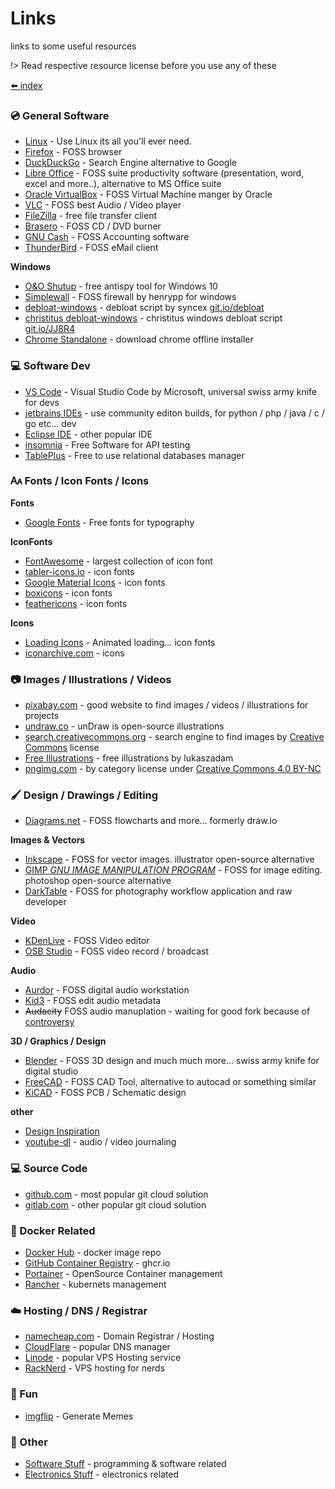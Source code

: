 # Links

links to some useful resources

!> Read respective resource license before you use any of these

[⬅️ index](/tools/index)

### 💿 General Software

* [Linux](https://en.wikipedia.org/wiki/Linux) - Use Linux its all you'll ever need.
* [Firefox](https://www.mozilla.org/en-US/firefox/all/#product-desktop-release) - FOSS browser
* [DuckDuckGo](https://start.duckduckgo.com/?kak=-1&kal=-1&kao=-1&kaq=-1&kae=d&kak=-1&kal=-1&kao=-1&kaq=-1&k1=-1&kam=google-maps&kax=-1&kap=-1&kau=-1&atb=v1-1) - Search Engine alternative to Google
* [Libre Office](https://www.libreoffice.org/) - FOSS suite productivity software (presentation, word, excel and more..), alternative to MS Office suite
* [Oracle VirtualBox](https://www.virtualbox.org/) - FOSS Virtual Machine manger by Oracle
* [VLC](https://www.videolan.org/vlc/) - FOSS best Audio / Video player
* [FileZilla](https://filezilla-project.org/) - free file transfer client
* [Brasero](https://wiki.gnome.org/Apps/Brasero/) - FOSS CD / DVD burner
* [GNU Cash](https://gnucash.org/) - FOSS Accounting software
* [ThunderBird](https://www.thunderbird.net/en-US/) - FOSS eMail client
<!-- * []() - desc -->

**Windows**

* [O&O Shutup](https://www.oo-software.com/en/shutup10) - free antispy tool for Windows 10
* [Simplewall](https://www.henrypp.org/product/simplewall) - FOSS firewall by henrypp for windows
* [debloat-windows](https://github.com/Sycnex/Windows10Debloater/) - debloat script by syncex [git.io/debloat](https://git.io/debloat)
* [christitus debloat-windows](https://christitus.com/debloat-windows-10-2020/) - christitus windows debloat script [git.io/JJ8R4](https://git.io/JJ8R4)
* [Chrome Standalone](https://www.google.com/intl/en/chrome/?standalone=1) - download chrome offline installer


### 💻 Software Dev

* [VS Code](https://code.visualstudio.com/) - Visual Studio Code by Microsoft, universal swiss army knife for devs
* [jetbrains IDEs](https://www.jetbrains.com/idea/) - use community editon builds, for python / php / java / c / go etc... dev
* [Eclipse IDE](https://www.eclipse.org/downloads/) - other popular IDE
* [insomnia](https://insomnia.rest/) - Free Software for API testing
* [TablePlus](https://docs.tableplus.com/utilities/licensing) - Free to use relational databases manager
<!-- * []() - desc -->
<!-- * []() - desc -->

### 🗛 Fonts / Icon Fonts / Icons

**Fonts**
* [Google Fonts](https://fonts.google.com/) - Free fonts for typography

**IconFonts**
* [FontAwesome](https://fontawesome.com/icons?d=gallery&m=free) - largest collection of icon font
* [tabler-icons.io](https://tabler-icons.io/) - icon fonts
* [Google Material Icons](https://fonts.google.com/icons?selected=Material+Icons) - icon fonts
* [boxicons](https://boxicons.com/) - icon fonts
* [feathericons](https://feathericons.com/) - icon fonts

**Icons**
* [Loading Icons](https://loading.io/) - Animated loading... icon fonts
* [iconarchive.com](https://iconarchive.com/) - icons
<!-- * []() - desc -->


### 📷 Images / Illustrations / Videos

* [pixabay.com](https://pixabay.com/) - good website to find images / videos / illustrations for projects
* [undraw.co](https://undraw.co/) - unDraw is open-source illustrations
* [search.creativecommons.org](https://search.creativecommons.org/) - search engine to find images by [Creative Commons](https://creativecommons.org) license
* [Free Illustrations](https://lukaszadam.com/illustrations) - free illustrations by lukaszadam
* [pngimg.com](https://pngimg.com/) - by category license under [Creative Commons 4.0 BY-NC](https://pngimg.com/license)
<!-- * []() - desc -->

### 🖌️ Design / Drawings / Editing

* [Diagrams.net](https://app.diagrams.net/) - FOSS flowcharts and more... formerly draw.io

**Images & Vectors**

* [Inkscape](https://inkscape.org/) - FOSS for vector images. illustrator open-source alternative
* [GIMP _GNU IMAGE MANIPULATION PROGRAM_](https://www.gimp.org/) - FOSS for image editing. photoshop open-source alternative
* [DarkTable](https://www.darktable.org/) - FOSS for photography workflow application and raw developer

**Video**

* [KDenLive](https://kdenlive.org/en/) - FOSS Video editor
* [OSB Studio](https://obsproject.com/) - FOSS video record / broadcast

**Audio**

* [Aurdor](https://ardour.org/) - FOSS digital audio workstation
* [Kid3](https://kid3.kde.org/) - FOSS edit audio metadata
* ~~Audacity~~ FOSS audio manuplation - waiting for good fork because of [controversy](https://github.com/audacity/audacity/issues/1213)

**3D / Graphics / Design**

* [Blender](https://www.blender.org/) - FOSS 3D design and much much more... swiss army knife for digital studio
* [FreeCAD](https://www.freecadweb.org/) - FOSS CAD Tool, alternative to autocad or something similar
* [KiCAD](https://www.kicad.org/) - FOSS PCB / Schematic design

**other**

* [Design Inspiration](/extra/inspire?id=🖌%EF%B8%8F-design)
* [youtube-dl](https://github.com/ytdl-org/youtube-dl/) - audio / video journaling
<!-- * []() - desc -->

### 💻 Source Code

* [github.com](https://github.com/) - most popular git cloud solution
* [gitlab.com](https://about.gitlab.com/) - other popular git cloud solution
<!-- * []() - desc -->


### 🐋 Docker Related

* [Docker Hub](https://hub.docker.com/) - docker image repo
* [GitHub Container Registry](https://github.com/features/packages) - ghcr.io
* [Portainer](https://www.portainer.io/) - OpenSource Container management
* [Rancher](https://rancher.com/) - kubernets management
<!-- * []() - desc -->

### ☁️ Hosting / DNS / Registrar

* [namecheap.com](https://www.namecheap.com) - Domain Registrar / Hosting
* [CloudFlare](https://www.cloudflare.com/) - popular DNS manager
* [Linode](https://www.linode.com/) - popular VPS Hosting service
* [RackNerd](https://my.racknerd.com/aff.php?aff=875) - VPS hosting for nerds
<!-- * []() - desc -->


### 👻 Fun

* [imgflip](https://imgflip.com/memegenerator) - Generate Memes
<!-- * []() - desc -->


### 📁 Other

* [Software Stuff](/software/index) - programming & software related
* [Electronics Stuff](/electronics/index) - electronics related
<!-- * []() - desc -->
<!-- * []() - desc -->